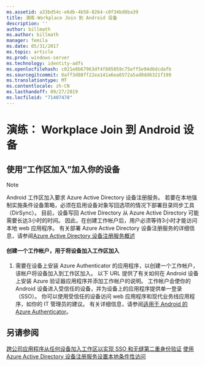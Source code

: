 ```yaml
---
ms.assetid: a33bd54c-e6db-4b58-8264-c0f34bd8ba39
title: 演练-Workplace Join 到 Android 设备
description: ''
author: billmath
ms.author: billmath
manager: femila
ms.date: 05/31/2017
ms.topic: article
ms.prod: windows-server
ms.technology: identity-adfs
ms.openlocfilehash: c021e8b67963df4f885059c75eff5e94d6dcdafb
ms.sourcegitcommit: 6aff3d88ff22ea141a6ea6572a5ad8dd6321f199
ms.translationtype: MT
ms.contentlocale: zh-CN
ms.lasthandoff: 09/27/2019
ms.locfileid: "71407478"
---
```

# <a name="walkthrough-workplace-join-to-an-android-device"></a>演练： Workplace Join 到 Android 设备



## <a name="join-your-device-with-workplace-join"></a>使用“工作区加入”加入你的设备

> [!NOTE]
> Android 工作区加入要求 Azure Active Directory 设备注册服务。 若要在本地强制实施条件设备策略，必须在启用设备对象写回选项的情况下部署目录同步工具（DirSync）。 目前，设备写回 Active Directory 从 Azure Active Directory 可能需要长达3小时的时间。 因此，在创建工作帐户后，用户必须等待3小时才能访问本地 web 应用程序。 有关部署 Azure Active Directory 设备注册服务的详细信息，请参阅[Azure Active Directory 设备注册服务概述](https://msdn.microsoft.com/library/azure/dn788908.aspx)

#### <a name="create-a-work-account-that-joins-your-device-with-workplace-join"></a>创建一个工作帐户，用于将设备加入工作区加入

1.  需要在设备上安装 Azure Authenticator 的应用程序，以创建一个工作帐户，该帐户将设备加入到工作区加入。 以下 URL 提供了有关如何在 Android 设备上安装 Azure 验证器应用程序并添加工作帐户的说明。 工作帐户会使你的 Android 设备进入受信任的设备，并为设备上的应用程序提供单一登录（SSO）。 你可以使用受信任的设备访问 web 应用程序和现代业务线应用程序，如你的 IT 管理员的建议。 有关详细信息，请参阅[适用于 Android 的 Azure Authenticator](https://docs.microsoft.com/azure/multi-factor-authentication/end-user/microsoft-authenticator-app-how-to)。

## <a name="see-also"></a>另请参阅
[跨公司应用程序从任何设备加入工作区以实现 SSO 和无缝第二重身份验证](Join-to-Workplace-from-Any-Device-for-SSO-and-Seamless-Second-Factor-Authentication-Across-Company-Applications.md)
[使用 Azure Active Directory 设备注册服务设置本地条件性访问](https://docs.microsoft.com/azure/active-directory/active-directory-device-registration-on-premises-setup)


